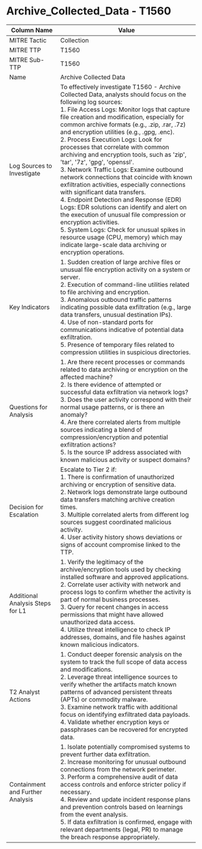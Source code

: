 # Archive_Collected_Data - T1560

| Column Name | Value |
|-------------|-------|
| MITRE Tactic | Collection |
| MITRE TTP | T1560 |
| MITRE Sub-TTP | T1560 |
| Name | Archive Collected Data |
| Log Sources to Investigate | To effectively investigate T1560 - Archive Collected Data, analysts should focus on the following log sources: <br>1. File Access Logs: Monitor logs that capture file creation and modification, especially for common archive formats (e.g., .zip, .rar, .7z) and encryption utilities (e.g., .gpg, .enc).<br>2. Process Execution Logs: Look for processes that correlate with common archiving and encryption tools, such as 'zip', 'tar', '7z', 'gpg', 'openssl'. <br>3. Network Traffic Logs: Examine outbound network connections that coincide with known exfiltration activities, especially connections with significant data transfers. <br>4. Endpoint Detection and Response (EDR) Logs: EDR solutions can identify and alert on the execution of unusual file compression or encryption activities. <br>5. System Logs: Check for unusual spikes in resource usage (CPU, memory) which may indicate large-scale data archiving or encryption operations. |
| Key Indicators | 1. Sudden creation of large archive files or unusual file encryption activity on a system or server.<br>2. Execution of command-line utilities related to file archiving and encryption.<br>3. Anomalous outbound traffic patterns indicating possible data exfiltration (e.g., large data transfers, unusual destination IPs). <br>4. Use of non-standard ports for communications indicative of potential data exfiltration.<br>5. Presence of temporary files related to compression utilities in suspicious directories. |
| Questions for Analysis | 1. Are there recent processes or commands related to data archiving or encryption on the affected machine?<br>2. Is there evidence of attempted or successful data exfiltration via network logs?<br>3. Does the user activity correspond with their normal usage patterns, or is there an anomaly?<br>4. Are there correlated alerts from multiple sources indicating a blend of compression/encryption and potential exfiltration actions?<br>5. Is the source IP address associated with known malicious activity or suspect domains? |
| Decision for Escalation | Escalate to Tier 2 if: <br>1. There is confirmation of unauthorized archiving or encryption of sensitive data. <br>2. Network logs demonstrate large outbound data transfers matching archive creation times. <br>3. Multiple correlated alerts from different log sources suggest coordinated malicious activity. <br>4. User activity history shows deviations or signs of account compromise linked to the TTP. |
| Additional Analysis Steps for L1 | 1. Verify the legitimacy of the archive/encryption tools used by checking installed software and approved applications.<br>2. Correlate user activity with network and process logs to confirm whether the activity is part of normal business processes.<br>3. Query for recent changes in access permissions that might have allowed unauthorized data access.<br>4. Utilize threat intelligence to check IP addresses, domains, and file hashes against known malicious indicators. |
| T2 Analyst Actions | 1. Conduct deeper forensic analysis on the system to track the full scope of data access and modifications.<br>2. Leverage threat intelligence sources to verify whether the artifacts match known patterns of advanced persistent threats (APTs) or commodity malware.<br>3. Examine network traffic with additional focus on identifying exfiltrated data payloads.<br>4. Validate whether encryption keys or passphrases can be recovered for encrypted data. |
| Containment and Further Analysis | 1. Isolate potentially compromised systems to prevent further data exfiltration.<br>2. Increase monitoring for unusual outbound connections from the network perimeter.<br>3. Perform a comprehensive audit of data access controls and enforce stricter policy if necessary.<br>4. Review and update incident response plans and prevention controls based on learnings from the event analysis.<br>5. If data exfiltration is confirmed, engage with relevant departments (legal, PR) to manage the breach response appropriately. |
